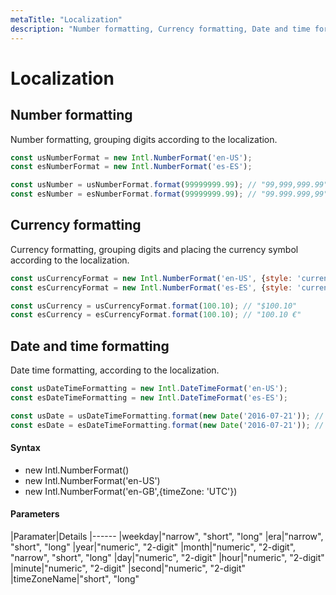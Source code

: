 ```yaml
---
metaTitle: "Localization"
description: "Number formatting, Currency formatting, Date and time formatting"
---
```


# Localization



## Number formatting


Number formatting, grouping digits according to the localization.

```js
const usNumberFormat = new Intl.NumberFormat('en-US');
const esNumberFormat = new Intl.NumberFormat('es-ES');

const usNumber = usNumberFormat.format(99999999.99); // "99,999,999.99"
const esNumber = esNumberFormat.format(99999999.99); // "99.999.999,99"

```



## Currency formatting


Currency formatting, grouping digits and placing the currency symbol according to the localization.

```js
const usCurrencyFormat = new Intl.NumberFormat('en-US', {style: 'currency', currency: 'USD'})
const esCurrencyFormat = new Intl.NumberFormat('es-ES', {style: 'currency', currency: 'EUR'})

const usCurrency = usCurrencyFormat.format(100.10); // "$100.10"
const esCurrency = esCurrencyFormat.format(100.10); // "100.10 €"

```



## Date and time formatting


Date time formatting, according to the localization.

```js
const usDateTimeFormatting = new Intl.DateTimeFormat('en-US');
const esDateTimeFormatting = new Intl.DateTimeFormat('es-ES');

const usDate = usDateTimeFormatting.format(new Date('2016-07-21')); // "7/21/2016"
const esDate = esDateTimeFormatting.format(new Date('2016-07-21')); // "21/7/2016"

```



#### Syntax


- new Intl.NumberFormat()
- new Intl.NumberFormat('en-US')
- new Intl.NumberFormat('en-GB',{timeZone: 'UTC'})



#### Parameters


|Paramater|Details
|------
|weekday|"narrow", "short", "long"
|era|"narrow", "short", "long"
|year|"numeric", "2-digit"
|month|"numeric", "2-digit", "narrow", "short", "long"
|day|"numeric", "2-digit"
|hour|"numeric", "2-digit"
|minute|"numeric", "2-digit"
|second|"numeric", "2-digit"
|timeZoneName|"short", "long"

